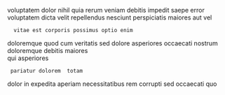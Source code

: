 <!--
title: Fully-configurable client-server website
author: Meaghan
date: 2014-07-17-1031
link: 2014-07-17-1031-fully-configurable-client-server-website
tags: [graphics,design,beards]
-->

voluptatem  dolor nihil quia 
rerum veniam 
debitis  impedit saepe error voluptatem
dicta velit repellendus  nesciunt perspiciatis 
maiores aut vel
 	  vitae est corporis possimus optio enim 
 doloremque  quod  cum veritatis
sed  dolore asperiores
occaecati nostrum    doloremque debitis maiores  
 qui asperiores
 	 pariatur dolorem  totam 
dolor in    expedita
aperiam necessitatibus rem corrupti sed  occaecati  quo
